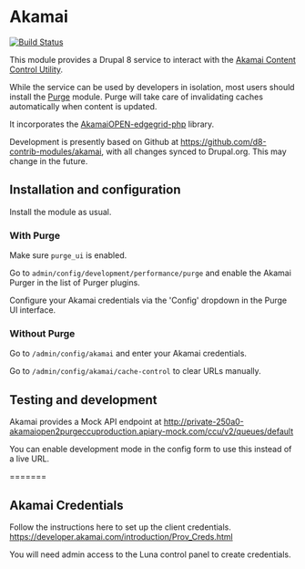 # Akamai

[![Build Status](https://travis-ci.org/d8-contrib-modules/akamai.svg?branch=master)](https://travis-ci.org/d8-contrib-modules/akamai)

This module provides a Drupal 8 service to interact with the [Akamai Content
Control Utility](https://developer.akamai.com/api/purge/ccu/overview.html).

While the service can be used by developers in isolation, most users should
install the [Purge](http://drupal.org/project/purge) module. Purge will take
care of invalidating caches automatically when content is updated.

It incorporates the [AkamaiOPEN-edgegrid-php](https://github.com/akamai-open/AkamaiOPEN-edgegrid-php) library.

Development is presently based on Github at https://github.com/d8-contrib-modules/akamai, with all changes synced to Drupal.org. This may change in the future.

## Installation and configuration

Install the module as usual.

### With Purge

Make sure `purge_ui` is enabled.

Go to `admin/config/development/performance/purge` and enable the Akamai Purger
in the list of Purger plugins.

Configure your Akamai credentials via the 'Config' dropdown in the Purge UI
interface.

### Without Purge

Go to `/admin/config/akamai` and enter your Akamai credentials.

Go to `/admin/config/akamai/cache-control` to clear URLs manually.

## Testing and development

Akamai provides a Mock API endpoint at
http://private-250a0-akamaiopen2purgeccuproduction.apiary-mock.com/ccu/v2/queues/default

You can enable development mode in the config form to use this instead of a live URL.

=======

## Akamai Credentials

Follow the instructions here to set up the client credentials.
https://developer.akamai.com/introduction/Prov_Creds.html

You will need admin access to the Luna control panel to create credentials.
